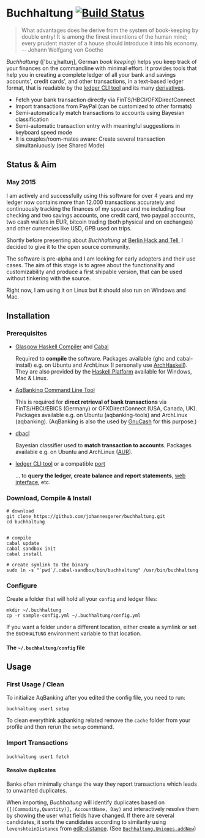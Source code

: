 # Buchhaltung  [![Build Status](https://travis-ci.org/johannesgerer/buchhaltung.svg?branch=master)](https://travis-ci.org/johannesgerer/buchhaltung)

> What advantages does he derive from the system of book-keeping by double entry! It is among the finest inventions of the human mind; every prudent master of a house should introduce it into his economy.
> -- Johann Wolfgang von Goethe

*Buchhaltung* (['bu&#720;&chi;ˌhaltʊŋ], German *book keeping*) helps you keep track of your finances on the commandline with minimal effort. It provides tools that help you in creating a complete ledger of all your bank and savings accounts', credit cards', and other transactions, in a text-based ledger format, that is readable by the [ledger CLI tool](http://www.ledger-cli.org/) and its many [derivatives](https://github.com/ledger/ledger/wiki/Ports).

* Fetch your bank transaction directly via FinTS/HBCI/OFXDirectConnect
* Import transactions from PayPal (can be customized to other formats)
* Semi-automatically match transactions to accounts using Bayesian classification
* Semi-automatic transaction entry with meaningful suggestions in keyboard speed mode
 * It is couples/room-mates aware: Create several transaction simultaniuously (see Shared Mode)

## Status & Aim

### May 2015
I am actively and successfully using this software for over 4 years and my ledger now contains more than 12.000 transactions accurately and continuously tracking the finances of my spouse and me including four checking and two savings accounts, one credit card, two paypal accounts, two cash wallets in EUR, bitcoin trading (both physical and on exchanges) and other currencies like USD, GPB used on trips.

Shortly before presenting about *Buchhaltung* at [Berlin Hack and Tell](http://www.meetup.com/berlin-hack-and-tell), I decided to give it to the open source community.

The software is pre-alpha and I am looking for early adopters and their use cases. The aim of this stage is to agree about the functionality and customizability and produce a first shipable version, that can be used without tinkering with the source.

Right now, I am using it on Linux but it should also run on Windows and Mac.

## Installation

### Prerequisites

* [Glasgow Haskell Compiler](https://www.haskell.org/) and [Cabal](https://www.haskell.org/cabal/)

  Required to **compile** the software. Packages available (ghc and cabal-install) e.g. on Ubuntu and ArchLinux (I personally use [ArchHaskell](https://wiki.archlinux.org/index.php/ArchHaskell)). They are also provided by the [Haskell Platform](https://www.haskell.org/platform/) available for Windows, Mac & Linux.


* [AqBanking Command Line Tool](http://www2.aquamaniac.de/sites/aqbanking/index.php)

  This is required for **direct retrieval of bank transactions** via FinTS/HBCI/EBICS (Germany) or OFXDirectConnect (USA, Canada, UK). Packages available e.g. on Ubuntu (aqbanking-tools) and ArchLinux (aqbanking). (AqBanking is also the used by [GnuCash](http://wiki.gnucash.org/wiki/AqBanking) for this purpose.)

* [dbacl](http://dbacl.sourceforge.net/)

  Bayesian classifier used to **match transaction to accounts**. Packages available e.g. on Ubuntu and ArchLinux ([AUR](https://aur.archlinux.org/packages/dbacl/)).

* [ledger CLI tool](http://www.ledger-cli.org/) or a compatible [port](https://github.com/ledger/ledger/wiki/Ports)

  ... to **query the ledger, create balance and report statements**, [web interface](http://hledger.org/manual.html#web), etc.

### Download, Compile & Install

```shell
# download
git clone https://github.com/johannesgerer/buchhaltung.git
cd buchhaltung


# compile
cabal update
cabal sandbox init 
cabal install

# create symlink to the binary
sudo ln -s "`pwd`/.cabal-sandbox/bin/buchhaltung" /usr/bin/buchhaltung

```

### Configure

Create a folder that will hold all your `config` and ledger files:

```shell
mkdir ~/.buchhaltung
cp -r sample-config.yml ~/.buchhaltung/config.yml
```

If you want a folder under a different location, either create a symlink or set the `BUCHHALTUNG` environment variable to that location.

#### The `~/.buchhaltung/config` file



## Usage

### First Usage / Clean

To initialize AqBanking after you edited the config file, you need to run:

```shell
buchhaltung user1 setup
```

To clean everythink aqbanking related remove the `cache` folder from your profile and then rerun the `setup` command.

### Import Transactions

#### 

```shell
buchhaltung user1 fetch
```

#### Resolve duplicates

Banks often minimally change the way they report transactions which leads to unwanted duplicates.

When importing, *Buchhaltung* will identify duplicates based on `([(Commodity,Quantity)], AccountName, Day)` and interactively resolve them by showing the user what fields have changed. If there are several candidates, it sorts the candidates according to similarity using `levenshteinDistance` from [edit-distance](https://hackage.haskell.org/package/edit-distance-0.2.1.3). (See [`Buchhaltung.Uniques.addNew`](https://github.com/johannesgerer/buchhaltung/blob/master/src/Buchhaltung/Uniques.hs#L27))
